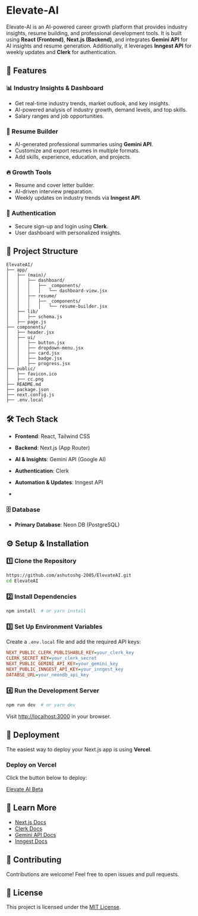 # Elevate-AI

Elevate-AI is an AI-powered career growth platform that provides industry insights, resume building, and professional development tools. It is built using **React (Frontend)**, **Next.js (Backend)**, and integrates **Gemini API** for AI insights and resume generation. Additionally, it leverages **Inngest API** for weekly updates and **Clerk** for authentication.

## 🚀 Features

### 📊 Industry Insights & Dashboard

- Get real-time industry trends, market outlook, and key insights.
- AI-powered analysis of industry growth, demand levels, and top skills.
- Salary ranges and job opportunities.

### 📝 Resume Builder

- AI-generated professional summaries using **Gemini API**.
- Customize and export resumes in multiple formats.
- Add skills, experience, education, and projects.

### 🔥 Growth Tools

- Resume and cover letter builder.
- AI-driven interview preparation.
- Weekly updates on industry trends via **Inngest API**.

### 🔐 Authentication

- Secure sign-up and login using **Clerk**.
- User dashboard with personalized insights.

## 📂 Project Structure

```
ElevateAI/
├── app/
│   ├── (main)/
│   │   ├── dashboard/
│   │   │   ├── _components/
│   │   │   │   └── dashboard-view.jsx
│   │   ├── resume/
│   │   │   ├── _components/
│   │   │   │   └── resume-builder.jsx
│   ├── lib/
│   │   ├── schema.js
│   ├── page.js
├── components/
│   ├── header.jsx
│   ├── ui/
│   │   ├── button.jsx
│   │   ├── dropdown-menu.jsx
│   │   ├── card.jsx
│   │   ├── badge.jsx
│   │   ├── progress.jsx
├── public/
│   ├── favicon.ico
│   ├── cc.png
├── README.md
├── package.json
├── next.config.js
├── .env.local
```

## 🛠️ Tech Stack

- **Frontend**: React, Tailwind CSS

- **Backend**: Next.js (App Router)

- **AI & Insights**: Gemini API (Google AI)

- **Authentication**: Clerk

- **Automation & Updates**: Inngest API

-

  ### 🗄️ Database

- **Primary Database**: Neon DB (PostgreSQL)

## ⚙️ Setup & Installation

### 1️⃣ Clone the Repository

```bash
https://github.com/ashutoshg-2005/ElevateAI.git
cd ElevateAI
```

### 2️⃣ Install Dependencies

```bash
npm install  # or yarn install
```

### 3️⃣ Set Up Environment Variables

Create a `.env.local` file and add the required API keys:

```ini
NEXT_PUBLIC_CLERK_PUBLISHABLE_KEY=your_clerk_key
CLERK_SECRET_KEY=your_clerk_secret
NEXT_PUBLIC_GEMINI_API_KEY=your_gemini_key
NEXT_PUBLIC_INNGEST_API_KEY=your_inngest_key
DATABSE_URL=your_neondb_api_key
```

### 4️⃣ Run the Development Server

```bash
npm run dev  # or yarn dev
```

Visit [http://localhost:3000](http://localhost:3000) in your browser.

## 🚀 Deployment

The easiest way to deploy your Next.js app is using **Vercel**.

### Deploy on Vercel

Click the button below to deploy:

[Elevate AI Beta](https://elevate-ai-beta.vercel.app/)



## 📖 Learn More

- [Next.js Docs](https://nextjs.org/docs)
- [Clerk Docs](https://clerk.com/docs)
- [Gemini API Docs](https://ai.google.dev/)
- [Inngest Docs](https://inngest.com/docs)

## 🤝 Contributing

Contributions are welcome! Feel free to open issues and pull requests.

## 📜 License

This project is licensed under the [MIT License](LICENSE).


